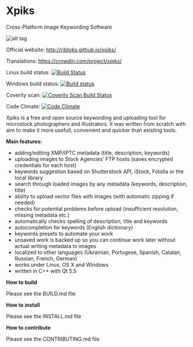 Xpiks
=====

Cross-Platform Image Keywording Software

![alt tag](https://raw.githubusercontent.com/Ribtoks/xpiks/gh-pages/images/screenshots/xpiks-qt-dark.jpg)

Official website: http://ribtoks.github.io/xpiks/

Translations: https://crowdin.com/project/xpiks/

Linux build status: [![Build Status](https://travis-ci.org/ribtoks/xpiks.svg?branch=master)](https://travis-ci.org/ribtoks/xpiks)

Windows build status: [![Build status](https://ci.appveyor.com/api/projects/status/m4warfr2xl8ago5s/branch/master?svg=true)](https://ci.appveyor.com/project/Ribtoks/xpiks/branch/master)

Coverity scan: <a href="https://scan.coverity.com/projects/xpiks-qt">
  <img alt="Coverity Scan Build Status"
       src="https://scan.coverity.com/projects/8498/badge.svg"/>
</a>

Code Climate: [![Code Climate](https://codeclimate.com/github/Ribtoks/xpiks/badges/gpa.svg)](https://codeclimate.com/github/Ribtoks/xpiks)

Xpiks is a free and open source keywording and uploading tool for microstock photographers and illustrators. It was written from scratch with aim to make it more usefull, convenient and quicker than existing tools.

**Main features:**

- adding/editing XMP/IPTC metadata (title, description, keywords)
- uploading images to Stock Agencies' FTP hosts (saves encrypted credentials for each host)
- keywords suggestion based on Shutterstock API, iStock, Fotolia or the local library
- search through loaded images by any metadata (keywords, description, title)
- ability to upload vector files with images (with automatic zipping if needed)
- checks for potential problems before upload (insufficient resolution, missing metadata etc.)
- automatically checks spelling of description, title and keywords
- autocompletion for keywords (English dictionary)
- keywords presets to automate your work
- unsaved work is backed up so you can continue work later without actual writing metadata to images
- localized to other languages (Ukrainian, Portugese, Spanish, Catalan, Russian, French, German) 
- works under Linux, OS X and Windows
- written in C++ with Qt 5.5

**How to build**

Please see the BUILD.md file

**How to install**

Please see the INSTALL.md file

**How to contribute**

Please see the CONTRIBUTING.md file
